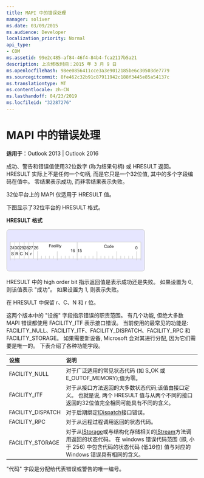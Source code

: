```yaml
---
title: MAPI 中的错误处理
manager: soliver
ms.date: 03/09/2015
ms.audience: Developer
localization_priority: Normal
api_type:
- COM
ms.assetid: 99e2c485-af84-46f4-84b4-fca2117b5a21
description: 上次修改时间：2015 年 3 月 9 日
ms.openlocfilehash: 98ee0856411cce3a3e9012185be6c30503de7779
ms.sourcegitcommit: 8fe462c32b91c87911942c188f3445e85a54137c
ms.translationtype: MT
ms.contentlocale: zh-CN
ms.lasthandoff: 04/23/2019
ms.locfileid: "32287276"
---
```

# <a name="error-handling-in-mapi"></a>MAPI 中的错误处理

**适用于**：Outlook 2013 | Outlook 2016 
  
成功、警告和错误值使用32位数字 (称为结果句柄) 或 HRESULT 返回。 HRESULT 实际上不是任何一个句柄, 而是它只是一个32位值, 其中的多个字段编码在值中。 零结果表示成功, 而非零结果表示失败。
  
32位平台上的 MAPI 仅适用于 HRESULT 值。
  
下图显示了32位平台的 HRESULT 格式。
  
**HRESULT 格式**
  
![HRESULT 格式](media/amapi_49.gif "HRESULT 格式")
  
HRESULT 中的 high order bit 指示返回值是表示成功还是失败。 如果设置为 0, 则该值表示 "成功"。 如果设置为 1, 则表示失败。
  
在 HRESULT 中保留 r、C、N 和 r 位。
  
这两个版本中的 "设施" 字段指示错误的职责范围。 有几个功能, 但绝大多数 MAPI 错误都使用 FACILITY_ITF 表示接口错误。 当前使用的最常见的功能是: FACILITY_NULL、FACILITY_ITF、FACILITY_DISPATCH、FACILITY_RPC 和 FACILITY_STORAGE。 如果需要新设备, Microsoft 会对其进行分配, 因为它们需要是唯一的。 下表介绍了各种功能字段。
  
|设施|说明|
|:-----|:-----|
|FACILITY_NULL  <br/> |对于广泛适用的常见状态代码 (如 S_OK 或 E_OUTOF_MEMORY);值为零。  <br/> |
|FACILITY_ITF  <br/> |对于从接口方法返回的大多数状态代码;该值由接口定义。 也就是说, 两个 HRESULT 值与从两个不同的接口返回的32位值完全相同可能具有不同的含义。  <br/> |
|FACILITY_DISPATCH  <br/> |对于后期绑定[IDispatch](https://msdn.microsoft.com/library/ms221608.aspx)接口错误。  <br/> |
|FACILITY_RPC  <br/> |对于从远程过程调用返回的状态代码。  <br/> |
|FACILITY_STORAGE  <br/> |对于从[IStorage](https://msdn.microsoft.com/library/aa380015%28VS.85%29.aspx)或与结构化存储相关的[IStream](https://msdn.microsoft.com/library/aa380034%28VS.85%29.aspx)方法调用返回的状态代码。 在 windows 错误代码范围 (即, 小于 256) 中包含代码的状态代码 (低16位) 值与对应的 Windows 错误具有相同的含义。  <br/> |
   
"代码" 字段是分配给代表错误或警告的唯一编号。
  

